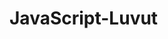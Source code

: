 # JavaScript-Luvut

<!DOCTYPE html>
<html lang=fi>
	<head>
		<meta charset="utf-8">
		<meta name="viewport" content="width=device-width, initial-scale=1.0">
        <title>Javascript luvut</title>
        <style>
            p{
                font-family: 'Courier New', Courier, monospace;
                color: blue;
            }

            h1{
                font-family: 'Franklin Gothic Medium', 'Arial Narrow', Arial, sans-serif;
                color: blue;
            }

        </style>
	</head>
    <body style="background-image: url(tausta.gif);">
        
        <h1>Tehtävä 1. Ohjelma, joka laskee kolmen syötetyn luvun keskiarvon.</h1>

        <p><br><br>Anna kolme lukua, niin lasken niiden keskiarvon!</p>
        <p id="luvut">Annoit luvut x, y, z</p>
        <p id="sum">Antamiesi lukujen summa = </p>
        <p id="ka">Antamiesi lukujen keskiarvo = </p>

        <a href="JSluvut1(1).html"><br><br>Takaisin</a>


		<script>

                var x = 0;
                var y = 0;
                var z = 0;

                x = prompt("Anna ensimmäinen luku");
                y = prompt("Anna toinen luku");
                z = prompt("Anna kolmas luku");
                
             x = parseInt(x);
             y = parseInt(y);
             z = parseInt(z);

                var summa = x + y + z;
                var keskiarvo = (x + y + z)/3;

                document.getElementById("luvut").innerHTML = "Annoit luvut: " + " " + x + ", " + y + " ja " + z;
                document.getElementById("sum").innerHTML = "Antamiesi lukujen summa = " + summa;
                document.getElementById("ka").innerHTML = "Antamiesi lukujen keskiarvo = " + keskiarvo;
        </script>
	</body>


</html>
